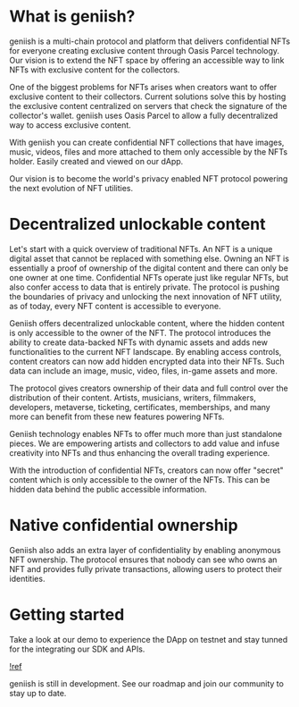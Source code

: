 # What is geniish?

geniish is a multi-chain protocol and platform that delivers confidential NFTs for everyone creating exclusive content through Oasis Parcel technology. Our vision is to extend the NFT space by offering an accessible way to link NFTs with exclusive content for the collectors.

One of the biggest problems for NFTs arises when creators want to offer exclusive content to their collectors. Current solutions solve this by hosting the exclusive content centralized on servers that check the signature of the collector's wallet. geniish uses Oasis Parcel to allow a fully decentralized way to access exclusive content.

With geniish you can create confidential NFT collections that have images, music, videos, files and more attached to them only accessible by the NFTs holder. Easily created and viewed on our dApp.

Our vision is to become the world's privacy enabled NFT protocol powering the next evolution of NFT utilities.

# Decentralized unlockable content

Let's start with a quick overview of traditional NFTs. An NFT is a unique digital asset that cannot be replaced with something else. Owning an NFT is essentially a proof of ownership of the digital content and there can only be one owner at one time. Confidential NFTs operate just like regular NFTs, but also confer access to data that is entirely private. The protocol is pushing the boundaries of privacy and unlocking the next innovation of NFT utility, as of today, every NFT content is accessible to everyone. 

Geniish offers decentralized unlockable content, where the hidden content is only accessible to the owner of the NFT. The protocol introduces the ability to create data-backed NFTs with dynamic assets and adds new functionalities to the current NFT landscape. By enabling access controls, content creators can now add hidden encrypted data into their NFTs. Such data can include an image, music, video, files, in-game assets and more.

The protocol gives creators ownership of their data and full control over the distribution of their content. Artists, musicians, writers, filmmakers, developers, metaverse, ticketing, certificates, memberships, and many more can benefit from these new features powering NFTs.

Geniish technology enables NFTs to offer much more than just standalone pieces. We are empowering artists and collectors to add value and infuse creativity into NFTs and thus enhancing the overall trading experience.

With the introduction of confidential NFTs, creators can now offer "secret" content which is only accessible to the owner of the NFTs. This can be hidden data behind the public accessible information.

# Native confidential ownership

Geniish also adds an extra layer of confidentiality by enabling anonymous NFT ownership. The protocol ensures that nobody can see who owns an NFT and provides fully private transactions, allowing users to protect their identities.  

# Getting started

Take a look at our demo to experience the DApp on testnet and stay tunned for the integrating our SDK and APIs. 

[!ref](/guides/demo.md)

geniish is still in development. See our roadmap and join our community to stay up to date.